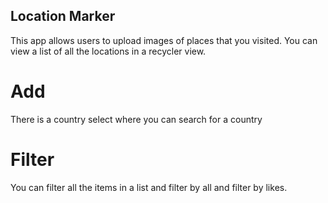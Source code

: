 ## Location Marker
This app allows users to upload images of places that you visited. You can view a list of all the locations in a recycler view. 

# Add
There is a country select where you can search for a country 

# Filter
You can filter all the items in a list and filter by all and filter by likes. 
